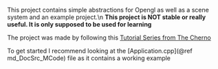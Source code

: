 This project contains simple abstractions for Opengl as well as a scene system and an example project.\n
**This project is NOT stable or really useful. It is only supposed to be used for learning**

The project was made by following this [Tutorial Series from The Cherno](https://www.youtube.com/playlist?list=PLlrATfBNZ98foTJPJ_Ev03o2oq3-GGOS2)

To get started I recommend looking at the [Application.cpp](@ref md_DocSrc_MCode) file as it contains a working example 
